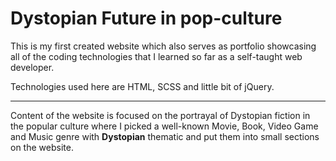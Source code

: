# Dystopian Future in pop-culture

This is my first created website which also serves as portfolio showcasing all of the coding technologies that I learned so far as a self-taught web developer.

Technologies used here are HTML, SCSS and little bit of jQuery.

---

Content of the website is focused on the portrayal of Dystopian fiction in the popular culture where I picked a well-known Movie, Book, Video Game and Music genre 
with __Dystopian__ thematic and put them into small sections on the website.
